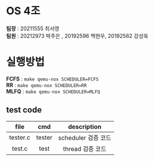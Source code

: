 # OS 4조
**팀장** : 20211555 최서영  
**팀원** : 20212973 박주은 , 20192596 백현우, 20192562 강성욱


# 실행방법

**FCFS** : `make qemu-nox SCHEDULER=FCFS`  
**RR** : `make qemu-nox SCHEDULER=RR`  
**MLFQ** : `make qemu-nox SCHEDULER=MLFQ`  

## test code

|file|cmd|description|
|:---:|:-:|:---:|
|tester.c|tester|scheduler 검증 코드|
|test.c|test|thread 검증 코드|

